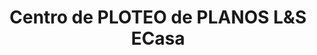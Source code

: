 ---
title: "Centro de PLOTEO de PLANOS L&S ECasa"
url: /pocollay/centro-de-ploteo-de-planos-lunds-ecasa/
shop: Kopieren
---